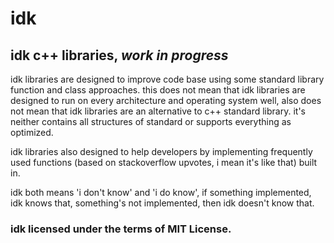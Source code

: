 # idk
## idk c++ libraries, _work in progress_

idk libraries are designed to improve code base using some standard library function and class approaches. this does not mean that idk libraries 
are designed to run on every architecture and operating system well, also does not mean that idk libraries are an alternative to c++ standard library.
it's neither contains all structures of standard or supports everything as optimized. 

idk libraries also designed to help developers by implementing frequently used functions (based on stackoverflow upvotes, i mean it's like that) built in.

idk both means 'i don\'t know' and 'i do know', if something implemented, idk knows that, something's not implemented, then idk doesn't know that.

### idk licensed under the terms of MIT License.
